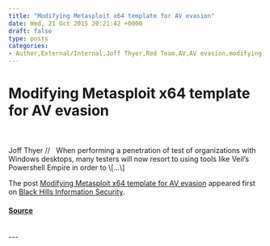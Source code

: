 ```yaml
---
title: "Modifying Metasploit x64 template for AV evasion"
date: Wed, 21 Oct 2015 20:21:42 +0000
draft: false
type: posts
categories: 
- Author,External/Internal,Joff Thyer,Red Team,AV,AV evasion,modifying measpoilt,shellcode
---
```

# Modifying Metasploit x64 template for AV evasion

<br/>

<br/>
Joff Thyer //   When performing a penetration of test of organizations with Windows desktops, many testers will now resort to using tools like Veil’s Powershell Empire in order to \[…\]

The post [Modifying Metasploit x64 template for AV evasion](https://www.blackhillsinfosec.com/modifying-metasploit-x64-template-for-av-evasion/) appeared first on [Black Hills Information Security](https://www.blackhillsinfosec.com).

#### [Source](https://www.blackhillsinfosec.com/modifying-metasploit-x64-template-for-av-evasion/)

<br/>
---
